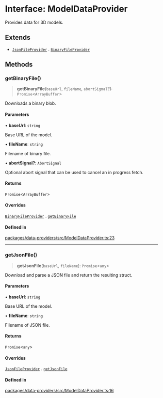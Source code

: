 # Interface: ModelDataProvider

Provides data for 3D models.

## Extends

- [`JsonFileProvider`](JsonFileProvider.md) . [`BinaryFileProvider`](BinaryFileProvider.md)

## Methods

### getBinaryFile()

> **getBinaryFile**(`baseUrl`, `fileName`, `abortSignal`?): `Promise`\<`ArrayBuffer`\>

Downloads a binary blob.

#### Parameters

• **baseUrl**: `string`

Base URL of the model.

• **fileName**: `string`

Filename of binary file.

• **abortSignal?**: `AbortSignal`

Optional abort signal that can be used to cancel an in progress fetch.

#### Returns

`Promise`\<`ArrayBuffer`\>

#### Overrides

[`BinaryFileProvider`](BinaryFileProvider.md) . [`getBinaryFile`](BinaryFileProvider.md#getbinaryfile)

#### Defined in

[packages/data-providers/src/ModelDataProvider.ts:23](https://github.com/cognitedata/reveal/blob/2acd9d17229d2bc8e309653b4d6a39ad941e44f1/viewer/packages/data-providers/src/ModelDataProvider.ts#L23)

***

### getJsonFile()

> **getJsonFile**(`baseUrl`, `fileName`): `Promise`\<`any`\>

Download and parse a JSON file and return the resulting struct.

#### Parameters

• **baseUrl**: `string`

Base URL of the model.

• **fileName**: `string`

Filename of JSON file.

#### Returns

`Promise`\<`any`\>

#### Overrides

[`JsonFileProvider`](JsonFileProvider.md) . [`getJsonFile`](JsonFileProvider.md#getjsonfile)

#### Defined in

[packages/data-providers/src/ModelDataProvider.ts:16](https://github.com/cognitedata/reveal/blob/2acd9d17229d2bc8e309653b4d6a39ad941e44f1/viewer/packages/data-providers/src/ModelDataProvider.ts#L16)
